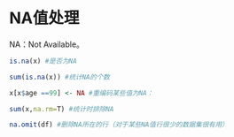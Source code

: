 # NA值处理

NA：Not Available。

```r
is.na(x) #是否为NA

sum(is.na(x)) #统计NA的个数

x[x$age ==99] <- NA #重编码某些值为NA：

sum(x,na.rm=T) #统计时排除NA

na.omit(df) #删除NA所在的行（对于某些NA值行很少的数据集很有用）
```

